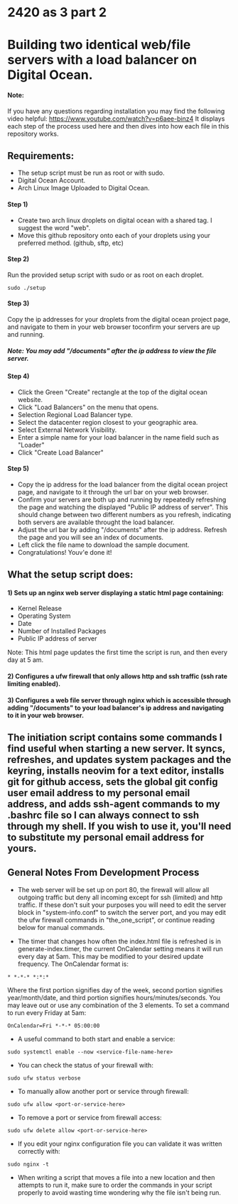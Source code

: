 # 2420 as 3 part 2

# Building two identical web/file servers with a load balancer on Digital Ocean.
#### Note:
If you have any questions regarding installation you may find the following video helpful:
https://www.youtube.com/watch?v=p6aee-binz4
It displays each step of the process used here and then dives into how each file in this repository works.

## Requirements:
* The setup script must be run as root or with sudo.
* Digital Ocean Account.
* Arch Linux Image Uploaded to Digital Ocean.

#### Step 1)
* Create two arch linux droplets on digital ocean with a shared tag. I suggest the word "web".
* Move this github repository onto each of your droplets using your preferred method. (github, sftp, etc)

#### Step 2)
Run the provided setup script with sudo or as root on each droplet.
```
sudo ./setup
```

#### Step 3) 
Copy the ip addresses for your droplets from the digital ocean project page, and navigate to them in your web browser toconfirm your servers are up and running.
##### Note: You may add "/documents" after the ip address to view the file server.

#### Step 4)
* Click the Green "Create" rectangle at the top of the digital ocean website.
* Click "Load Balancers" on the menu that opens.
* Selection Regional Load Balancer type.
* Select the datacenter region closest to your geographic area.
* Select External Network Visibility.
* Enter a simple name for your load balancer in the name field such as "Loader"
* Click "Create Load Balancer"

#### Step 5)
* Copy the ip address for the load balancer from the digital ocean project page, and navigate to it through the url bar on your web browser. 
* Confirm your servers are both up and running by repeatedly refreshing the page and watching the displayed "Public IP address of server". This should change between two different numbers as you refresh, indicating both servers are available throught the load balancer.
* Adjust the url bar by adding "/documents" after the ip address. Refresh the page and you will see an index of documents. 
* Left click the file name to download the sample document.
* Congratulations! Youv'e done it!

## What the setup script does:
#### 1) Sets up an nginx web server displaying a static html page containing:

- Kernel Release
- Operating System
- Date
- Number of Installed Packages
- Public IP address of server

Note: This html page updates the first time the script is run, and then every day at 5 am.


#### 2) Configures a ufw firewall that only allows http and ssh traffic (ssh rate limiting enabled).

#### 3) Configures a web file server through nginx which is accessible through adding "/documents" to your load balancer's ip address and navigating to it in your web browser.


## The initiation script contains some commands I find useful when starting a new server. It syncs, refreshes, and updates system packages and the keyring, installs neovim for a text editor, installs git for github access, sets the global git config user email address to my personal email address, and adds ssh-agent commands to my .bashrc file so I can always connect to ssh through my shell. If you wish to use it, you'll need to substitute my personal email address for yours.

## General Notes From Development Process

* The web server will be set up on port 80, the firewall will allow all outgoing traffic but deny all incoming except for ssh (limited) and http traffic. If these don't suit your purposes you will need to edit the server block in "system-info.conf" to switch the server port, and you may edit the ufw firewall commands in "the_one_script", or continue reading below for manual commands.

* The timer that changes how often the index.html file is refreshed is in generate-index.timer, the current OnCalendar setting means it will run every day at 5am. This may be modified to your desired update frequency.
The OnCalendar format is:
```
* *-*-* *:*:*
```
Where the first portion signifies day of the week, second portion signifies year/month/date, and third portion signifies hours/minutes/seconds.
You may leave out or use any combination of the 3 elements.
To set a command to run every Friday at 5am:
```
OnCalendar=Fri *-*-* 05:00:00
```

* A useful command to both start and enable a service:
```
sudo systemctl enable --now <service-file-name-here>
```

* You can check the status of your firewall with:
```
sudo ufw status verbose
```

* To manually allow another port or service through firewall:
```
sudo ufw allow <port-or-service-here>
```

* To remove a port or service from firewall access:
```
sudo ufw delete allow <port-or-service-here>
```

* If you edit your nginx configuration file you can validate it was written correctly with:
```
sudo nginx -t
```

* When writing a script that moves a file into a new location and then attempts to run it, make sure to order the commands in your script properly to avoid wasting time wondering why the file isn't being run.
